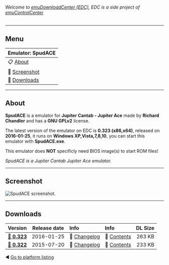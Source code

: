 ###### Welcome to [emuDownloadCenter (EDC)](https://github.com/PhoenixInteractiveNL/emuDownloadCenter/wiki/), EDC is a side project of [emuControlCenter](https://github.com/PhoenixInteractiveNL/emuControlCenter/wiki/)
***
## Menu
| **Emulator: SpudACE** |
|:---------|
| :clipboard: [About](#about) |
| :sunrise: [Screenshot](#screenshot) |
| :floppy_disk: [Downloads](#downloads) |
***
## About
**SpudACE** is a emulator for **Jupiter Cantab - Jupiter Ace** made by **Richard Chandler** and has a **GNU GPLv2** license.

The latest version of the emulator on EDC is **0.323 (x86,x64)**, released on **2016-01-25**, it runs on **Windows XP,Vista,7,8,10**, you can start this emulator with **SpudACE.exe**.

This emulator does **NOT** specificly need BIOS image(s) to start ROM files!

_SpudACE is a Jupiter Cantab Jupiter Ace emulator._
***
## Screenshot
![](https://raw.githubusercontent.com/PhoenixInteractiveNL/emuDownloadCenter/master/hooks/spudace/screen.jpg "SpudACE screenshot.")
***
## Downloads
| Version  | Release date  | Info       | Info       | DL Size    |
|:---------|:-------------:|:-----------|:-----------|-----------:|
| [:floppy_disk: **0.323**](https://github.com/PhoenixInteractiveNL/edc-repo0003/raw/master/spudace/0.323.7z) | 2016-01-25 | :page_facing_up: [Changelog](https://github.com/PhoenixInteractiveNL/edc-repo0003/blob/master/spudace/0.323_changelog.txt) | :mag_right: [Contents](https://github.com/PhoenixInteractiveNL/edc-repo0003/blob/master/spudace/0.323_contents.txt) | 263 KB |
| [:floppy_disk: **0.322**](https://github.com/PhoenixInteractiveNL/edc-repo0003/raw/master/spudace/0.322.7z) | 2015-07-20 | :page_facing_up: [Changelog](https://github.com/PhoenixInteractiveNL/edc-repo0003/blob/master/spudace/0.322_changelog.txt) | :mag_right: [Contents](https://github.com/PhoenixInteractiveNL/edc-repo0003/blob/master/spudace/0.322_contents.txt) | 233 KB |

:arrow_backward: [Go to platform listing](https://github.com/PhoenixInteractiveNL/emuDownloadCenter/wiki/EDC-Platform-List)
